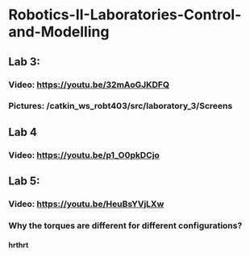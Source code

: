 # Robotics-II-Laboratories-Control-and-Modelling
## Lab 3: 
###  Video: https://youtu.be/32mAoGJKDFQ
###  Pictures: /catkin_ws_robt403/src/laboratory_3/Screens
## Lab 4
###  Video: https://youtu.be/p1_O0pkDCjo
## Lab 5:
###  Video: https://youtu.be/HeuBsYVjLXw
###  Why the torques are different for different configurations?
#### hrthrt
